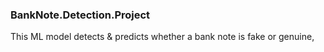 ### BankNote.Detection.Project
This ML model detects &amp; predicts whether a bank note is fake or genuine,
